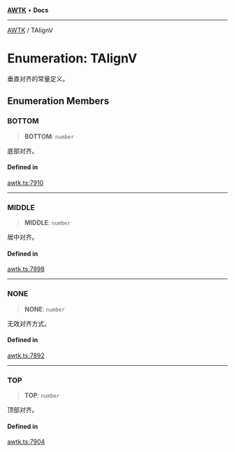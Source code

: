 [**AWTK**](../README.md) • **Docs**

***

[AWTK](../globals.md) / TAlignV

# Enumeration: TAlignV

垂直对齐的常量定义。

## Enumeration Members

### BOTTOM

> **BOTTOM**: `number`

底部对齐。

#### Defined in

[awtk.ts:7910](https://github.com/zlgopen/awtk-binding/blob/f59cb588237dd9223284af0eed269ac285d66f8b/tools/code_gen/js/output/awtk.ts#L7910)

***

### MIDDLE

> **MIDDLE**: `number`

居中对齐。

#### Defined in

[awtk.ts:7898](https://github.com/zlgopen/awtk-binding/blob/f59cb588237dd9223284af0eed269ac285d66f8b/tools/code_gen/js/output/awtk.ts#L7898)

***

### NONE

> **NONE**: `number`

无效对齐方式。

#### Defined in

[awtk.ts:7892](https://github.com/zlgopen/awtk-binding/blob/f59cb588237dd9223284af0eed269ac285d66f8b/tools/code_gen/js/output/awtk.ts#L7892)

***

### TOP

> **TOP**: `number`

顶部对齐。

#### Defined in

[awtk.ts:7904](https://github.com/zlgopen/awtk-binding/blob/f59cb588237dd9223284af0eed269ac285d66f8b/tools/code_gen/js/output/awtk.ts#L7904)
